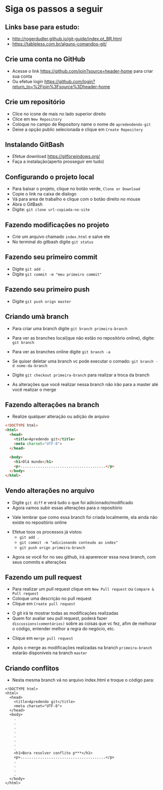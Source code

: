 # Siga os passos a seguir

## Links base para estudo: 
- http://rogerdudler.github.io/git-guide/index.pt_BR.html
- https://tableless.com.br/alguns-comandos-git/


## Crie uma conta no GitHub
- Acesse o link https://github.com/join?source=header-home para criar sua conta
- Ou efetue login https://github.com/login?return_to=%2Fjoin%3Fsource%3Dheader-home

## Crie um repositório 
- Clice no icone de mais no lado superior direito
- Clice em `New Repository`
- Coloque no campo de Repository name o nome de `apredendendo-git`
- Deixe a opção public selecionada e clique em `Create Repository`

## Instalando GitBash
- Efetue download https://gitforwindows.org/
- Faça a instalação(aperto prosseguir em tudo)

## Configurando o projeto local
- Para baixar o projeto, clique no botão verde, `Clone or Download`
- Copie o link na caixa de dialogo
- Vá para area de trabalho e clique com o botão direito no mouse
- Abra o GitBash
- Digite: `git clone url-copiada-no-site`

## Fazendo modificações no projeto
- Crie um arquivo chamado `index.html` e salve ele
- No terminal do gitbash digite `git status`
 
## Fazendo seu primeiro commit 
- Digite `git add .`
- Digite `git commit -m "meu primeiro commit"` 

## Fazendo seu primeiro push 
- Digite `git push orign master`

## Criando umà branch 
- Para criar uma branch digite `git branch primeira-branch`
- Para ver as branches local(que não estão no repositório online), digite: `git branch `
- Para ver as branches online digite `git branch -a`
- Se quiser deletar uma branch vc pode executar o comado: `git branch -d nome-da-branch`

- Digite `git checkout primeira-branch` para realizar a troca da branch 
* As alterações que você realizar nessa branch não irão para a master até você realizar o merge

## Fazendo alterações na branch
- Realize qualquer alteração ou adição de arquivo

``` HTML
<!DOCTYPE html>
<html>
  <head>
    <title>Apredendo git</title>
    <meta charset="UTF-8">
  </head>
  
  <body>
    <h1>Olá mundo</h1>
    <p>.......................................</p>
  </body>
</html>
```

## Vendo alterações no arquivo
- Digite `git diff` e verá tudo o que foi adicionado/modificado
- Agora vamos subir essas alterações para o repositório 
* Vale lembrar que como essa branch foi criada localmente, ela ainda não existe no repositório online

- Efetue toos os processos já vistos:
  - `git add .`
  - `git commit -m "adicionando conteudo ao index"`
  - `git push orign primeira-branch`

* Agora se você for no seu github, irá aparerecer essa nova branch, com seus commits e alterações


## Fazendo um pull request
- Para realizar um pull request clique em `New Pull request` ou `Compare & Pull request`
- Coloque uma descrição no pull request
- Clique em `Create pull request`

* O git irá te mostrar todas as modificações realizadas 
* Quem for avaliar seu pull request, poderá fazer `discussions(comentários)` sobre as coisas que vc fez, afim de melhorar o código, entender melhor a regra do negócio, etc.

- Clique em `merge pull request`
* Após o merge as modificações realizadas na branch `primeira-branch` estarão disponiveis na branch `master`

## Criando conflitos
- Nesta mesma branch vá no arquivo index.html e troque o código para:

```
<!DOCTYPE html>
<html>
  <head>
    <title>Apredendo git</title>
    <meta charset="UTF-8">
  </head>
  <body>
    .
    .
    .
    .
    .
    .
    .
    .
    <h1>Bora resolver conflito p***</h1>
    <p>.......................................</p>
    .
    .
    .
    .
  </body>
</html>